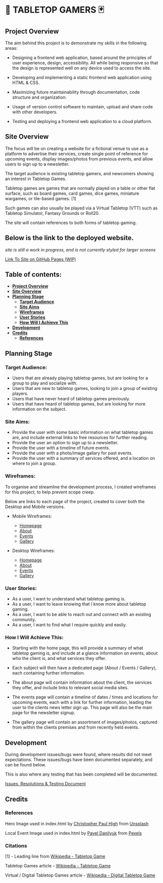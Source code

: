 <!-- UPDATE ANY PLACE HOLDER COMMENTS WITH RELEVANT CONTENT -->
<!-- REMOVE ALL COMMENTS BEFORE FINAL COMMIT -->
# 🎲 **TABLETOP GAMERS** 🃏

## Project Overview

The aim behind this project is to demonstrate my skills in the following areas:

* Designing a frontend web application, based around the principles of user experience, design, accessibility. All while being responsive so that the design is represented well on any device used to access the site.

* Developing and implementing a static frontend web application using HTML & CSS.

* Maximizing future maintainability through documentation, code structure and organization.

* Usage of version control software to maintain, upload and share code with other developers.

* Testing and deploying a frontend web application to a cloud platform.

## Site Overview

The focus will be on creating a website for a fictional venue to use as a platform to advertise their services, create single point of reference for upcoming events, display images/photos from previous events, and allow users to sign up to a newsletter.

The target audience is existing tabletop gamers, and newcomers showing an interest in Tabletop Games.

Tabletop games are games that are normally played on a table or other flat surface, such as board games, card games, dice games, miniature wargames, or tile-based games. [1]

Such games can also usually be played via a Virtual Tabletop (VTT) such as Tabletop Simulator, Fantasy Grounds or Roll20.

The site will contain references to both forms of tabletop gaming.

## Below is the link to the deployed website.
*site is still a work in progress, and is not currently styled for larger screens*

[Link To Site on GitHub Pages (WIP)](https://niki-tester.github.io/tabletop-gamers/)

<!-- ![Place Holder For http://ami.responsivedesign.is Image]() -->

## Table of contents:
* [**Project Overview**](#project-overview)
* [**Site Overview**](#site-overview)
* [**Planning Stage**](#planning-stage)
  * [**Target Audience**](#target-audience)
  * [**Site Aims**](#site-aims)
  * [**Wireframes**](#wireframes)
  * [**User Stories**](#user-stories)
  * [**How Will I Achieve This**](#how-will-i-achieve-this)
* [**Development**](#development)
* [**Credits**](#credits)
  * [**References**](#references)
<!-- * [****]() -->

## Planning Stage

### Target Audience:
* Users that are already playing tabletop games, but are looking for a group to play and socialize with.
* Users that are new to tabletop games, looking to join a group of existing players.
* Users that have never heard of tabletop games previously.
* Users that have heard of tabletop games, but are looking for more information on the subject.

### Site Aims:
* Provide the user with some basic information on what tabletop games are, and include external links to free resources for further reading.
* Provide the user an option to sign up to a newsletter.
* Provide the user with a timeline of future events.
* Provide the user with a photo/image gallary for past events.
* Provide the user with a summary of services offered, and a location on where to join a group.

### Wireframes:
To organise and streamline the development process, I created wireframes for this project, to help prevent scope creep.

Below are links to each page of the project, created to cover both the Desktop and Mobile versions.

* Mobile Wireframes:
  * [Homepage](https://github.com/Niki-Tester/tabletop-gamers/blob/main/doc/wireframes/mobile/homepage_mobile.png)
  * [About](https://github.com/Niki-Tester/tabletop-gamers/blob/main/doc/wireframes/mobile/about_mobile.png)
  * [Events](https://github.com/Niki-Tester/tabletop-gamers/blob/main/doc/wireframes/mobile/events_mobile.png)
  * [Gallery](https://github.com/Niki-Tester/tabletop-gamers/blob/main/doc/wireframes/mobile/gallery_mobile.png)

* Desktop Wireframes:
  * [Homepage](https://github.com/Niki-Tester/tabletop-gamers/blob/main/doc/wireframes/desktop/homepage_desktop.png)
  * [About](https://github.com/Niki-Tester/tabletop-gamers/blob/main/doc/wireframes/desktop/about_desktop.png)
  * [Events](https://github.com/Niki-Tester/tabletop-gamers/blob/main/doc/wireframes/desktop/events_desktop.png)
  * [Gallery](https://github.com/Niki-Tester/tabletop-gamers/blob/main/doc/wireframes/desktop/gallery_desktop.png)

### User Stories:
* As a user, I want to understand what tabletop gaming is.
* As a user, I want to leave knowing that I know more about tabletop gaming.
* As a user, I want to be able to reach out and connect with an existing community.
* As a user, I want to find what I require quickly and easliy.

### How I Will Achieve This:
* Starting with the home page, this will provide a summary of what tabletop gaming is, and include at a glance information on events, about who the client is, and what services they offer.

* Each subject will then have a dedicated page (About / Events / Gallery), each containing further information.

* The about page will contain information about the client, the services they offer, and include links to relevant social media sites.

* The events page will contain a timeline of dates / times and locations for upcoming events, each with a link for further information, leading the user to the clients news letter sign up. This page will also be the main page for the newsletter signup.

* The gallery page will contain an assortment of images/photos, captured from within the clients premises and from recently held events.

## Development
During development issues/bugs were found, where results did not meet expectations.
These issues/bugs have been documented separately, and can be found below.

This is also where any testing that has been completed will be documented.

[Issues, Resolutions & Testing Document](TESTING.md)


## Credits

### References

Hero Image used in index.html by [Christopher Paul High](https://unsplash.com/@christopherphigh?utm_source=unsplash&utm_medium=referral&utm_content=creditCopyText) from [Unsplash](https://unsplash.com/s/photos/tabletop-games?utm_source=unsplash&utm_medium=referral&utm_content=creditCopyText)

Local Event Image used in index.html by [Pavel Danilyuk](https://www.pexels.com/@pavel-danilyuk) from [Pexels](https://images.pexels.com/photos/8111358/pexels-photo-8111358.jpeg?auto=compress&cs=tinysrgb&dpr=2&h=750&w=1260)

### Citations

[1] - Leading line from [Wikipedia - Tabletop Game](https://en.wikipedia.org/wiki/Tabletop_game)

Tabletop Games article - [Wikipedia - Tabletop Game](https://en.wikipedia.org/wiki/Tabletop_game)

Virtual / Digital Tabletop Games article - [Wikipedia - Digital Tabletop Game](https://en.wikipedia.org/wiki/Digital_tabletop_game)